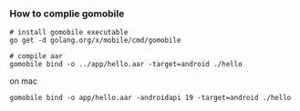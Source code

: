 ### How to complie gomobile

```
# install gomobile executable
go get -d golang.org/x/mobile/cmd/gomobile

# compile aar
gomobile bind -o ../app/hello.aar -target=android ./hello

```

on mac
```
gomobile bind -o app/hello.aar -androidapi 19 -target=android ./hello
```

